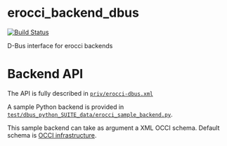 erocci_backend_dbus
===================

[![Build Status](https://travis-ci.org/erocci/erocci_backend_dbus.svg?branch=master)](https://travis-ci.org/erocci/erocci_backend_dbus)

D-Bus interface for erocci backends

# Backend API

The API is fully described in [`priv/erocci-dbus.xml`](https://github.com/erocci/erocci/blob/master/priv/erocci-dbus.xml)

A sample Python backend is provided in [`test/dbus_python_SUITE_data/erocci_sample_backend.py`](https://github.com/erocci/erocci/blob/master/test/dbus_python_SUITE_data/erocci_sample_backend.py).

This sample backend can take as argument a XML OCCI schema. Default schema is [OCCI infrastructure](https://github.com/erocci/erocci/blob/master/test/dbus_python_SUITE_data/occi-infrastructure.xml).
